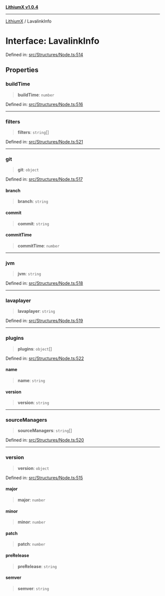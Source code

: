 [**LithiumX v1.0.4**](../README.md)

***

[LithiumX](../globals.md) / LavalinkInfo

# Interface: LavalinkInfo

Defined in: [src/Structures/Node.ts:514](https://github.com/anantix-network/LithiumX/blob/1ee801f60507a40b0e1da1b728c5a61e34ba8699/src/Structures/Node.ts#L514)

## Properties

### buildTime

> **buildTime**: `number`

Defined in: [src/Structures/Node.ts:516](https://github.com/anantix-network/LithiumX/blob/1ee801f60507a40b0e1da1b728c5a61e34ba8699/src/Structures/Node.ts#L516)

***

### filters

> **filters**: `string`[]

Defined in: [src/Structures/Node.ts:521](https://github.com/anantix-network/LithiumX/blob/1ee801f60507a40b0e1da1b728c5a61e34ba8699/src/Structures/Node.ts#L521)

***

### git

> **git**: `object`

Defined in: [src/Structures/Node.ts:517](https://github.com/anantix-network/LithiumX/blob/1ee801f60507a40b0e1da1b728c5a61e34ba8699/src/Structures/Node.ts#L517)

#### branch

> **branch**: `string`

#### commit

> **commit**: `string`

#### commitTime

> **commitTime**: `number`

***

### jvm

> **jvm**: `string`

Defined in: [src/Structures/Node.ts:518](https://github.com/anantix-network/LithiumX/blob/1ee801f60507a40b0e1da1b728c5a61e34ba8699/src/Structures/Node.ts#L518)

***

### lavaplayer

> **lavaplayer**: `string`

Defined in: [src/Structures/Node.ts:519](https://github.com/anantix-network/LithiumX/blob/1ee801f60507a40b0e1da1b728c5a61e34ba8699/src/Structures/Node.ts#L519)

***

### plugins

> **plugins**: `object`[]

Defined in: [src/Structures/Node.ts:522](https://github.com/anantix-network/LithiumX/blob/1ee801f60507a40b0e1da1b728c5a61e34ba8699/src/Structures/Node.ts#L522)

#### name

> **name**: `string`

#### version

> **version**: `string`

***

### sourceManagers

> **sourceManagers**: `string`[]

Defined in: [src/Structures/Node.ts:520](https://github.com/anantix-network/LithiumX/blob/1ee801f60507a40b0e1da1b728c5a61e34ba8699/src/Structures/Node.ts#L520)

***

### version

> **version**: `object`

Defined in: [src/Structures/Node.ts:515](https://github.com/anantix-network/LithiumX/blob/1ee801f60507a40b0e1da1b728c5a61e34ba8699/src/Structures/Node.ts#L515)

#### major

> **major**: `number`

#### minor

> **minor**: `number`

#### patch

> **patch**: `number`

#### preRelease

> **preRelease**: `string`

#### semver

> **semver**: `string`
